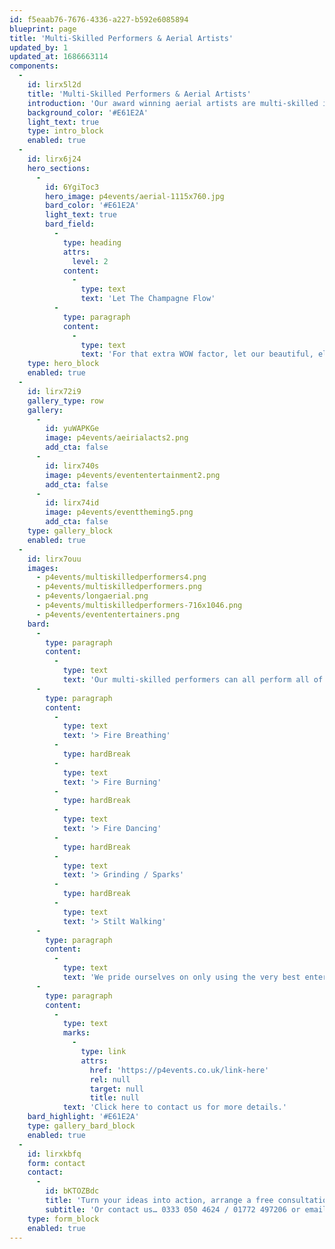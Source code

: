 ```yaml
---
id: f5eaab76-7676-4336-a227-b592e6085894
blueprint: page
title: 'Multi-Skilled Performers & Aerial Artists'
updated_by: 1
updated_at: 1686663114
components:
  -
    id: lirx5l2d
    title: 'Multi-Skilled Performers & Aerial Artists'
    introduction: 'Our award winning aerial artists are multi-skilled in a number of disciplines and are simply perfect for marquee events. With silks that beautifully complement the marquee linings available in a whole range of stunning colours, what better way to make an impact. Our multi-skilled performers are an ideal way to ensure your entertainment budget stretches as far as possible. Skilled in multiple disciplines they can breathe fire, body burn, and even perform a choreographed dance routine to accompany your musical entertainment.'
    background_color: '#E61E2A'
    light_text: true
    type: intro_block
    enabled: true
  -
    id: lirx6j24
    hero_sections:
      -
        id: 6YgiToc3
        hero_image: p4events/aerial-1115x760.jpg
        bard_color: '#E61E2A'
        light_text: true
        bard_field:
          -
            type: heading
            attrs:
              level: 2
            content:
              -
                type: text
                text: 'Let The Champagne Flow'
          -
            type: paragraph
            content:
              -
                type: text
                text: 'For that extra WOW factor, let our beautiful, elegant aerial artists dazzle guests on arrival as they pour champagne whilst suspended from an aerial hoop.'
    type: hero_block
    enabled: true
  -
    id: lirx72i9
    gallery_type: row
    gallery:
      -
        id: yuWAPKGe
        image: p4events/aeirialacts2.png
        add_cta: false
      -
        id: lirx740s
        image: p4events/evententertainment2.png
        add_cta: false
      -
        id: lirx74id
        image: p4events/eventtheming5.png
        add_cta: false
    type: gallery_block
    enabled: true
  -
    id: lirx7ouu
    images:
      - p4events/multiskilledperformers4.png
      - p4events/multiskilledperformers.png
      - p4events/longaerial.png
      - p4events/multiskilledperformers-716x1046.png
      - p4events/evententertainers.png
    bard:
      -
        type: paragraph
        content:
          -
            type: text
            text: 'Our multi-skilled performers can all perform all of the following, with a range of striking costumes available to suit any theme:'
      -
        type: paragraph
        content:
          -
            type: text
            text: '> Fire Breathing'
          -
            type: hardBreak
          -
            type: text
            text: '> Fire Burning'
          -
            type: hardBreak
          -
            type: text
            text: '> Fire Dancing'
          -
            type: hardBreak
          -
            type: text
            text: '> Grinding / Sparks'
          -
            type: hardBreak
          -
            type: text
            text: '> Stilt Walking'
      -
        type: paragraph
        content:
          -
            type: text
            text: 'We pride ourselves on only using the very best entertainers in the industry who all come complete with full insurance and risk assessments. So the only thing you need to worry about is enjoying the show.'
      -
        type: paragraph
        content:
          -
            type: text
            marks:
              -
                type: link
                attrs:
                  href: 'https://p4events.co.uk/link-here'
                  rel: null
                  target: null
                  title: null
            text: 'Click here to contact us for more details.'
    bard_highlight: '#E61E2A'
    type: gallery_bard_block
    enabled: true
  -
    id: lirxkbfq
    form: contact
    contact:
      -
        id: bKTOZBdc
        title: 'Turn your ideas into action, arrange a free consultation'
        subtitle: 'Or contact us… 0333 050 4624 / 01772 497206 or email us: info@p4events.co.uk'
    type: form_block
    enabled: true
---
```

